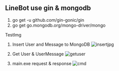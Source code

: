 ## LineBot use gin & mongodb
1. go get -u github.com/gin-gonic/gin
2. go get go.mongodb.org/mongo-driver/mongo


TestImg

1. Insert User and Message to MongoDB
  ![insertjpg](https://user-images.githubusercontent.com/89484381/197419383-b8041b0d-624b-4137-b06d-b2fc8f05dc40.jpg)
  
2. Get User & UserMessage
  ![getuser](https://user-images.githubusercontent.com/89484381/197419420-56b59772-550f-4e24-b293-b8b5bcad0291.jpg)


3. main.exe request & response
![cmd](https://user-images.githubusercontent.com/89484381/197419428-415e4711-c16a-4455-8889-6b5a050489cc.jpg)
